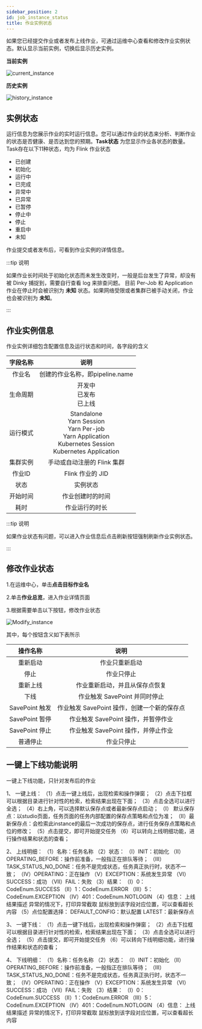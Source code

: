 ```yaml
---
sidebar_position: 2
id: job_instance_status
title: 作业实例状态
---
```


如果您已经提交作业或者发布上线作业，可通过运维中心查看和修改作业实例状态。默认显示当前实例，切换后显示历史实例。

**当前实例**

![current_instance](http://pic.dinky.org.cn/dinky/docs/administrator_guide/devops_center/job_manage/job_instance_status/current_instance.png)

**历史实例**

![history_instance](http://pic.dinky.org.cn/dinky/docs/administrator_guide/devops_center/job_manage/job_instance_status/history_instance.png)

## 实例状态

运行信息为您展示作业的实时运行信息。您可以通过作业的状态来分析、判断作业的状态是否健康、是否达到您的预期。**Task状态** 为您显示作业各状态的数量。Task存在以下11种状态，均为 Flink 作业状态

- 已创建
- 初始化
- 运行中
- 已完成
- 异常中
- 已异常
- 已暂停
- 停止中
- 停止
- 重启中
- 未知

作业提交或者发布后，可看到作业实例的详情信息。

:::tip 说明

如果作业长时间处于初始化状态而未发生改变时，一般是后台发生了异常，却没有被 Dinky 捕捉到，需要自行查看 log 来排查问题。
目前 Per-Job 和 Application 作业在停止时会被识别为 **未知** 状态。如果网络受限或者集群已被手动关闭，作业也会被识别为 **未知**。

:::

## 作业实例信息

作业实例详细包含配置信息及运行状态和时间，各字段的含义

| 字段名称 |                                                         说明                                                          |
| :------: |:-------------------------------------------------------------------------------------------------------------------:|
|  作业名  |                                               创建的作业名称，即pipeline.name                                                |
| 生命周期 |                                                开发中<br/> 已发布<br/> 已上线                                                |
| 运行模式 | Standalone<br/>Yarn Session<br/>Yarn Per-job<br/>Yarn Application<br/>Kubernetes Session<br/>Kubernetes Application |
| 集群实例 |                                                  手动或自动注册的 Flink 集群                                                  |
|  作业ID  |                                                    Flink 作业的 JID                                                    |
|   状态   |                                                        实例状态                                                         |
| 开始时间 |                                                      作业创建时的时间                                                       |
|   耗时   |                                                       作业运行的时长                                                       |

:::tip 说明

如果作业状态有问题，可以进入作业信息后点击刷新按钮强制刷新作业实例状态。

:::

## 修改作业状态

1.在运维中心，单击**点击目标作业名**

2.单击**作业总览**，进入作业详情页面

3.根据需要单击以下按钮，修改作业状态

![Modify_instance](http://pic.dinky.org.cn/dinky/docs/administrator_guide/devops_center/job_manage/job_instance_status/Modify_instance.png)

其中，每个按钮含义如下表所示

|    操作名称    |             说明              |
| :------------: |:---------------------------:|
|    重新启动    |           作业只重新启动           |
|    停止    |            作业只停止            |
|    重新上线    |       作业重新启动，并且从保存点恢复       |
|      下线      |    作业触发 SavePoint 并同时停止     |
| SavePoint 触发 | 作业触发 SavePoint 操作，创建一个新的保存点 |
| SavePoint 暂停 |   作业触发 SavePoint 操作，并暂停作业   |
| SavePoint 停止 |   作业触发 SavePoint 操作，并停止作业   |
|    普通停止    |            作业只停止            |

## 一键上下线功能说明

一键上下线功能，只针对发布后的作业

1、 一键上线：
    （1）点击一键上线后，出现检索和操作弹窗；
    （2）点击下拉框可以根据目录进行针对性的检索，检索结果出现在下面；
    （3）点击全选可以进行全选；
    （4）右上角，可以选择默认保存点或者最新保存点启动；
        （I） 默认保存点：以studio页面，任务页面的任务内部配置的保存点策略和点位为准；
        （II）最新保存点：会检索此instance的最后一次成功的保存点，进行任务保存点策略和点位的修改；
    （5）点击提交，即可开始提交任务
    （6）可以转向上线明细功能，进行操作结果和状态的查看；

2、 上线明细：
    （1）名称：任务名称
    （2）状态：
        （I）INIT：初始化
        （II）OPERATING_BEFORE：操作前准备，一般指正在排队等待；
        （III）TASK_STATUS_NO_DONE：任务不是完成状态，任务真正执行时，状态不一致；
        （IV）OPERATING：正在操作
        （V）EXCEPTION：系统发生异常
        （VI）SUCCESS：成功
        （VII）FAIL：失败
    （3）结果：
        （I）0：CodeEnum.SUCCESS
        （II）1：CodeEnum.ERROR
        （III）5：CodeEnum.EXCEPTION
        （IV）401：CodeEnum.NOTLOGIN
    （4）信息： 上线结果描述
        异常的情况下，打印异常截取
        鼠标放到该字段对应位置，可以查看超长内容
    （5）点位配置选择：
        DEFAULT_CONFIG：默认配置
        LATEST：最新保存点


3、 一键下线：
    （1）点击一键下线后，出现检索和操作弹窗；
    （2）点击下拉框可以根据目录进行针对性的检索，检索结果出现在下面；
    （3）点击全选可以进行全选；
    （5）点击提交，即可开始提交任务
    （6）可以转向下线明细功能，进行操作结果和状态的查看；

4、 下线明细：
    （1）名称：任务名称
    （2）状态：
        （I）INIT：初始化
        （II）OPERATING_BEFORE：操作前准备，一般指正在排队等待；
        （III）TASK_STATUS_NO_DONE：任务不是完成状态，任务真正执行时，状态不一致；
        （IV）OPERATING：正在操作
        （V）EXCEPTION：系统发生异常
        （VI）SUCCESS：成功
        （VII）FAIL：失败
    （3）结果：
        （I）0：CodeEnum.SUCCESS
        （II）1：CodeEnum.ERROR
        （III）5：CodeEnum.EXCEPTION
        （IV）401：CodeEnum.NOTLOGIN
    （4）信息： 上线结果描述
        异常的情况下，打印异常截取
        鼠标放到该字段对应位置，可以查看超长内容
        